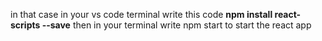 in that case in your vs code terminal write this code **npm install react-scripts --save** then in your terminal write npm start to start the react app
